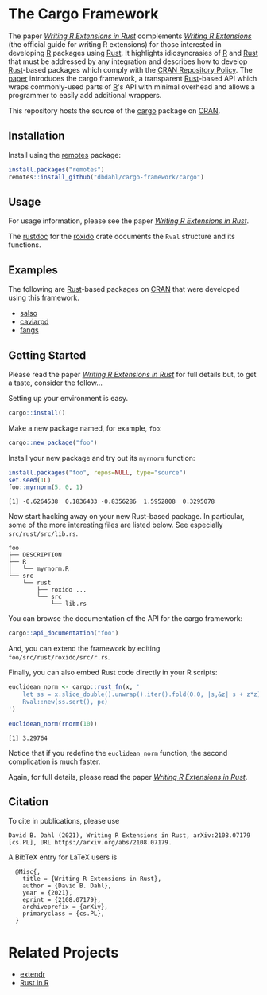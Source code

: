 # The Cargo Framework

The paper
[*Writing R Extensions in Rust*](https://raw.githubusercontent.com/dbdahl/cargo-framework/main/cargo/inst/doc/Writing_R_Extensions_in_Rust.pdf) 
complements
[*Writing R Extensions*](https://cran.r-project.org/doc/manuals/R-exts.html)
(the official guide for writing R extensions) for those interested in developing
[R](https://www.r-project.org/) packages using
[Rust](https://www.rust-lang.org/). It highlights idiosyncrasies of
[R](https://www.r-project.org/) and [Rust](https://www.rust-lang.org/) that must
be addressed by any integration and describes how to develop
[Rust](https://www.rust-lang.org/)-based packages which comply with the [CRAN
Repository Policy](https://cran.r-project.org/web/packages/policies.html).  The
[paper]( https://raw.githubusercontent.com/dbdahl/cargo-framework/main/cargo/inst/doc/Writing_R_Extensions_in_Rust.pdf) 
introduces the cargo framework, a
transparent [Rust](https://www.rust-lang.org/)-based API which wraps
commonly-used parts of [R](https://www.r-project.org/)'s API with minimal
overhead and allows a programmer to easily add additional wrappers.

This repository hosts the source of the
[cargo](https://cran.r-project.org/package=cargo) package on
[CRAN](https://cran.r-project.org/).

## Installation

Install using the 
[remotes](https://cran.r-project.org/package=remotes) package:

```r
install.packages("remotes")
remotes::install_github("dbdahl/cargo-framework/cargo")
```

## Usage

For usage information, please see the paper
[*Writing R Extensions in Rust*](https://raw.githubusercontent.com/dbdahl/cargo-framework/main/cargo/inst/doc/Writing_R_Extensions_in_Rust.pdf).

The [rustdoc](https://docs.rs/roxido/) for the [roxido](https://crates.io/crates/roxido) crate
documents the `Rval` structure and its functions.

## Examples

The following are [Rust](https://www.rust-lang.org/)-based packages on [CRAN](https://cran.r-project.org/)
that were developed using this framework.

+ [salso](https://cran.r-project.org/package=salso)
+ [caviarpd](https://cran.r-project.org/package=caviarpd)
+ [fangs](https://cran.r-project.org/package=fangs)

## Getting Started

Please read the paper
[*Writing R Extensions in Rust*](https://raw.githubusercontent.com/dbdahl/cargo-framework/main/cargo/inst/doc/Writing_R_Extensions_in_Rust.pdf)
for full details but, to get a taste, consider the follow...

Setting up your environment is easy.

```r
cargo::install()
```

Make a new package named, for example, `foo`:

```r
cargo::new_package("foo")
```

Install your new package and try out its `myrnorm` function:

```r
install.packages("foo", repos=NULL, type="source")
set.seed(1L)
foo::myrnorm(5, 0, 1)
```
```
[1] -0.6264538  0.1836433 -0.8356286  1.5952808  0.3295078
```

Now start hacking away on your new Rust-based package.  In particular, some of
the more interesting files are listed below.  See especially `src/rust/src/lib.rs`.

```
foo
├── DESCRIPTION
├── R
│   └── myrnorm.R
└── src
    └── rust
        ├── roxido ...
        └── src
            └── lib.rs
```

You can browse the documentation of the API for the cargo framework:

```r
cargo::api_documentation("foo")
```

And, you can extend the framework by editing `foo/src/rust/roxido/src/r.rs`.

Finally, you can also embed Rust code directly in your R scripts:

```r
euclidean_norm <- cargo::rust_fn(x, '
    let ss = x.slice_double().unwrap().iter().fold(0.0, |s,&z| s + z*z);
    Rval::new(ss.sqrt(), pc)
')

euclidean_norm(rnorm(10))
```
```
[1] 3.29764
```

Notice that if you redefine the `euclidean_norm` function, the second
complication is much faster.

Again, for full details, please read the paper
[*Writing R Extensions in Rust*](https://raw.githubusercontent.com/dbdahl/cargo-framework/main/cargo/inst/doc/Writing_R_Extensions_in_Rust.pdf).

## Citation

To cite in publications, please use

```
David B. Dahl (2021), Writing R Extensions in Rust, arXiv:2108.07179 [cs.PL], URL https://arxiv.org/abs/2108.07179.
```

A BibTeX entry for LaTeX users is

```
  @Misc{,
    title = {Writing R Extensions in Rust},
    author = {David B. Dahl},
    year = {2021},
    eprint = {2108.07179},
    archiveprefix = {arXiv},
    primaryclass = {cs.PL},
  }
```

# Related Projects

+ [extendr](https://github.com/extendr/extendr)
+ [Rust in R](https://github.com/r-rust)
